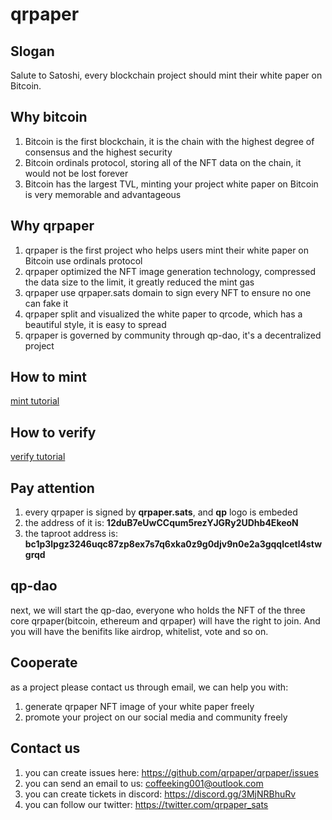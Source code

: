 # qrpaper 

## Slogan
Salute to Satoshi, every blockchain project should mint their white paper on Bitcoin.

## Why bitcoin
1. Bitcoin is the first blockchain, it is the chain with the highest degree of consensus and the highest security
2. Bitcoin ordinals protocol, storing all of the NFT data on the chain, it would not be lost forever
3. Bitcoin has the largest TVL, minting your project white paper on Bitcoin is very memorable and advantageous 

## Why qrpaper
1. qrpaper is the first project who helps users mint their white paper on Bitcoin use ordinals protocol
2. qrpaper optimized the NFT image generation technology, compressed the data size to the limit, it greatly reduced the mint gas
3. qrpaper use qrpaper.sats domain to sign every NFT to ensure no one can fake it
4. qrpaper split and visualized the white paper to qrcode, which has a beautiful style, it is easy to spread
5. qrpaper is governed by community through qp-dao, it's a decentralized project

## How to mint
[mint tutorial](docs/mint.md)

## How to verify 
[verify tutorial](docs/verify.md)

## Pay attention
1. every qrpaper is signed by **qrpaper.sats**, and **qp** logo is embeded
2. the address of it is: **12duB7eUwCCqum5rezYJGRy2UDhb4EkeoN**
3. the taproot address is: **bc1p3lpgz3246uqc87zp8ex7s7q6xka0z9g0djv9n0e2a3gqqlcetl4stwgrqd**

## qp-dao
next, we will start the qp-dao, everyone who holds the NFT of the three core qrpaper(bitcoin, ethereum and qrpaper) will have the right to join. And you will have the benifits like airdrop, whitelist, vote and so on.

## Cooperate
as a project please contact us through email, we can help you with:
1. generate qrpaper NFT image of your white paper freely
2. promote your project on our social media and community freely

## Contact us
1. you can create issues here: <https://github.com/qrpaper/qrpaper/issues>
2. you can send an email to us: <coffeeking001@outlook.com>
3. you can create tickets in discord: <https://discord.gg/3MjNRBhuRv>
4. you can follow our twitter: <https://twitter.com/qrpaper_sats>
